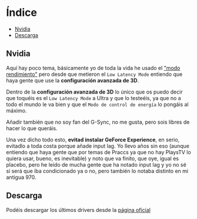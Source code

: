 # Índice

- [Nvidia](#Nvidia)
- [Descarga](#Descarga)


## Nvidia

Aquí hay poco tema, básicamente yo de toda la vida he usado el ["modo rendimiento"](https://i.gyazo.com/e23a8f037c5c1cd463eb30a218f7a788.png) pero desde que metieron el `Low Latency Mode` entiendo que haya gente que use la **configuración avanzada de 3D**.

Dentro de la **configuración avanzada de 3D** lo único que os puedo decir que toquéis es el `Low Latency Mode` a Ultra y que lo testeéis, ya que no a todo el mundo le va bien y que el `Modo de control de energía` lo pongáis al máximo.

Añadir también que no soy fan del G-Sync, no me gusta, pero sois libres de hacer lo que queráis.

Una vez dicho todo esto, **evitad instalar GeForce Experience**, en serio, evitadlo a toda costa porque añade input lag. Yo llevo años sin eso (aunque entiendo que haya gente que por temas de Praccs ya que no hay PlaysTV lo quiera usar, bueno, es inevitable) y noto que va finito, que oye, igual es placebo, pero he leído de mucha gente que ha notado input lag y yo no sé si será que iba condicionado ya o no, pero también lo notaba distinto en mi antigua 970.

## Descarga

Podéis descargar los últimos drivers desde la [página oficial](https://www.nvidia.com/Download/index.aspx)
